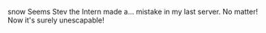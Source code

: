 snow
Seems Stev the Intern made a... mistake in my last server. No matter! Now it's surely unescapable!
